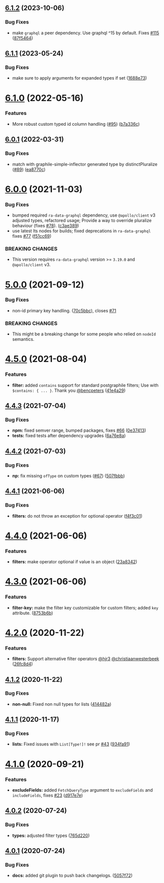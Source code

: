 ## [6.1.2](https://github.com/BowlingX/ra-postgraphile/compare/v6.1.1...v6.1.2) (2023-10-06)


### Bug Fixes

* make `graphql` a peer dependency. Use graphql ^15 by default. Fixes [#115](https://github.com/BowlingX/ra-postgraphile/issues/115) ([87f5464](https://github.com/BowlingX/ra-postgraphile/commit/87f546436fa6078fefac3b7afb86103c407e6c31))

## [6.1.1](https://github.com/BowlingX/ra-postgraphile/compare/v6.1.0...v6.1.1) (2023-05-24)


### Bug Fixes

* make sure to apply arguments for expanded types if set ([1688e73](https://github.com/BowlingX/ra-postgraphile/commit/1688e7385d1951731c01f9668c9bd04e2cb3a695))

# [6.1.0](https://github.com/BowlingX/ra-postgraphile/compare/v6.0.1...v6.1.0) (2022-05-16)


### Features

* More robust custom typed id column handling ([#95](https://github.com/BowlingX/ra-postgraphile/issues/95)) ([b7a336c](https://github.com/BowlingX/ra-postgraphile/commit/b7a336c0ff3e25a6d682210bd06ab949ea61e2df))

## [6.0.1](https://github.com/BowlingX/ra-postgraphile/compare/v6.0.0...v6.0.1) (2022-03-31)


### Bug Fixes

* match with graphile-simple-inflector generated type by distinctPluralize ([#89](https://github.com/BowlingX/ra-postgraphile/issues/89)) ([ea8770c](https://github.com/BowlingX/ra-postgraphile/commit/ea8770c606aa4a53f5470cc8700390b83dc43b85))

# [6.0.0](https://github.com/BowlingX/ra-postgraphile/compare/v5.0.0...v6.0.0) (2021-11-03)


### Bug Fixes

* bumped required `ra-data-graphql` dependency, use `@apollo/client` v3 adjusted types, refactored usage; Provide a way to override pluralize behaviour (fixes [#78](https://github.com/BowlingX/ra-postgraphile/issues/78)). ([c3ae389](https://github.com/BowlingX/ra-postgraphile/commit/c3ae389f78929bb68a33b62c4f9dc76cb632bda1))
* use latest lts nodes for builds; fixed deprecations in `ra-data-graphql` fixes [#77](https://github.com/BowlingX/ra-postgraphile/issues/77) ([f51cc69](https://github.com/BowlingX/ra-postgraphile/commit/f51cc69dd7b80b20d5da7168af16013e87d105c6))


### BREAKING CHANGES

* This version requires `ra-data-graphql` version >= `3.19.0` and `@apollo/client` v3.

# [5.0.0](https://github.com/BowlingX/ra-postgraphile/compare/v4.5.0...v5.0.0) (2021-09-12)


### Bug Fixes

* non-id primary key handling. ([70c5bbc](https://github.com/BowlingX/ra-postgraphile/commit/70c5bbc5264bf69229abd8549e2c9b3f3b254ef2)), closes [#71](https://github.com/BowlingX/ra-postgraphile/issues/71)


### BREAKING CHANGES

* This might be a breaking change for some people who relied on `nodeId` semantics.

# [4.5.0](https://github.com/BowlingX/ra-postgraphile/compare/v4.4.3...v4.5.0) (2021-08-04)


### Features

* **filter:** added `contains` support for standard postgraphile filters; Use with `$contains: { ... }`. Thank you [@bencpeters](https://github.com/bencpeters) ([41e4a29](https://github.com/BowlingX/ra-postgraphile/commit/41e4a298f80dd74e2870ed20531f62ebcc439f65))

## [4.4.3](https://github.com/BowlingX/ra-postgraphile/compare/v4.4.2...v4.4.3) (2021-07-04)


### Bug Fixes

* **npm:** fixed semver range, bumped packages, fixes [#66](https://github.com/BowlingX/ra-postgraphile/issues/66) ([0e37413](https://github.com/BowlingX/ra-postgraphile/commit/0e37413b0e753bf3a3dd25ef4eebb9eba97625c5))
* **tests:** fixed tests after dependency upgrades ([6a76e8a](https://github.com/BowlingX/ra-postgraphile/commit/6a76e8ab0bd1b48ebf2ad09c9d4b98adb6218c7d))

## [4.4.2](https://github.com/BowlingX/ra-postgraphile/compare/v4.4.1...v4.4.2) (2021-07-03)


### Bug Fixes

* **np:** fix missing `ofType` on custom types ([#67](https://github.com/BowlingX/ra-postgraphile/issues/67)) ([507fbbb](https://github.com/BowlingX/ra-postgraphile/commit/507fbbba4883d4b64f81059e13cb7fa2f27e162b))

## [4.4.1](https://github.com/BowlingX/ra-postgraphile/compare/v4.4.0...v4.4.1) (2021-06-06)


### Bug Fixes

* **filters:** do not throw an exception for optional operator ([f4f3c01](https://github.com/BowlingX/ra-postgraphile/commit/f4f3c013307fcc6f2e341c023be32a6e55dbd526))

# [4.4.0](https://github.com/BowlingX/ra-postgraphile/compare/v4.3.0...v4.4.0) (2021-06-06)


### Features

* **filters:** make operator optional if value is an object ([23a8342](https://github.com/BowlingX/ra-postgraphile/commit/23a8342c25fecc36280bd652fca0b0a3a49181e8))

# [4.3.0](https://github.com/BowlingX/ra-postgraphile/compare/v4.2.0...v4.3.0) (2021-06-06)


### Features

* **filter-key:** make the filter key customizable for custom filters; added `key` attribute. ([8753b6b](https://github.com/BowlingX/ra-postgraphile/commit/8753b6b87685a786d9a2ebde7bb40f970734c571))

# [4.2.0](https://github.com/BowlingX/ra-postgraphile/compare/v4.1.2...v4.2.0) (2020-11-22)


### Features

* **filters:** Support alternative filter operators [@hjr3](https://github.com/hjr3) [@christiaanwesterbeek](https://github.com/christiaanwesterbeek) ([26fc8d4](https://github.com/BowlingX/ra-postgraphile/commit/26fc8d4ffc703845293f60e30f0ded6ba25aac74))

## [4.1.2](https://github.com/BowlingX/ra-postgraphile/compare/v4.1.1...v4.1.2) (2020-11-22)


### Bug Fixes

* **non-null:** Fixed non null types for lists ([414482a](https://github.com/BowlingX/ra-postgraphile/commit/414482afb1f5dac078a5bcd4caa053b2450165be))

## [4.1.1](https://github.com/BowlingX/ra-postgraphile/compare/v4.1.0...v4.1.1) (2020-11-17)


### Bug Fixes

* **lists:** Fixed issues with `List[Type!]!` see pr [#43](https://github.com/BowlingX/ra-postgraphile/issues/43) ([934fa91](https://github.com/BowlingX/ra-postgraphile/commit/934fa919f09996c92939bd50770086e1bebe307a))

# [4.1.0](https://github.com/BowlingX/ra-postgraphile/compare/v4.0.2...v4.1.0) (2020-09-21)


### Features

* **excludeFields:** added `FetchQueryType` argument to `excludeFields` and `includeFields`, fixes [#23](https://github.com/BowlingX/ra-postgraphile/issues/23) ([d917e7e](https://github.com/BowlingX/ra-postgraphile/commit/d917e7e990a7093b06a884fbfd8e887eaaab577f))

## [4.0.2](https://github.com/BowlingX/ra-postgraphile/compare/v4.0.1...v4.0.2) (2020-07-24)


### Bug Fixes

* **types:** adjusted filter types ([765d220](https://github.com/BowlingX/ra-postgraphile/commit/765d22014f7b2f46a77bc3e5ebee5fd20975a3c7))

## [4.0.1](https://github.com/BowlingX/ra-postgraphile/compare/v4.0.0...v4.0.1) (2020-07-24)


### Bug Fixes

* **docs:** added git plugin to push back changelogs. ([5057f72](https://github.com/BowlingX/ra-postgraphile/commit/5057f72369ead0963bf12124e5442545c5a79348))
